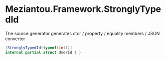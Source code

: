 ﻿# Meziantou.Framework.StronglyTypedId

The source generator generates ctor / property / equality members / JSON converter

````csharp
[StronglyTypedId(typeof(int))]
internal partial struct UserId { }
````